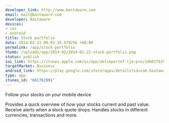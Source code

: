 ```yaml
--- 
developer_link: http://www.bastaware.com
email: mail@bastaware.com
developer: Bastaware
devices: 
- ios
- android
title: Stock portfolio
date: 2014-02-22 09:03:35.979256 +00:00
permalink: /app/stock-portfolio
thumb: /uploads/app/2014-02/2014-02-22-stock-portfolio.png
status: publish
ios_link: https://itunes.apple.com/us/app/aktieportef-lje-pro/id601762091?l=da&ls=1%26mt=8
targetMarket: Business
android_link: https://play.google.com/store/apps/details?id=com.bastaware.portfolio.pro
type: app
itunes_id: "601762091"
---
```


Follow your stocks on your mobile device

Provides a quick overview of how your stocks current and past value. Receive alerts when a stock quote drops. Handles stocks in different currencies, transactions and more.
